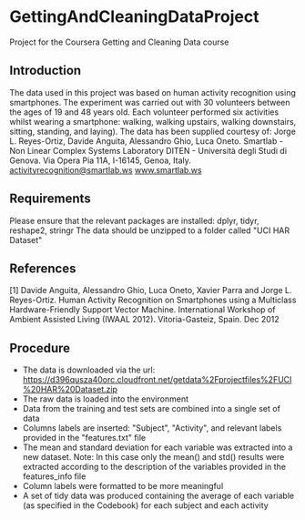 # GettingAndCleaningDataProject
Project for the Coursera Getting and Cleaning Data course
## Introduction
The data used in this project was based on human activity recognition using smartphones. The experiment was carried out with 30 volunteers between the ages of 19 and 48 years old. Each volunteer performed six activities whilst wearing a smartphone: walking, walking upstairs, walking downstairs, sitting, standing, and laying). The data has been supplied courtesy of:
Jorge L. Reyes-Ortiz, Davide Anguita, Alessandro Ghio, Luca Oneto.
Smartlab - Non Linear Complex Systems Laboratory
DITEN - Università degli Studi di Genova.
Via Opera Pia 11A, I-16145, Genoa, Italy.
activityrecognition@smartlab.ws
www.smartlab.ws
## Requirements
Please ensure that the relevant packages are installed: dplyr, tidyr, reshape2, stringr
The data should be unzipped to a folder called "UCI HAR Dataset"
## References
[1] Davide Anguita, Alessandro Ghio, Luca Oneto, Xavier Parra and Jorge L. Reyes-Ortiz. Human Activity Recognition on Smartphones using a Multiclass Hardware-Friendly Support Vector Machine. International Workshop of Ambient Assisted Living (IWAAL 2012). Vitoria-Gasteiz, Spain. Dec 2012
## Procedure
- The data is downloaded via the url: https://d396qusza40orc.cloudfront.net/getdata%2Fprojectfiles%2FUCI%20HAR%20Dataset.zip
- The raw data is loaded into the environment
- Data from the training and test sets are combined into a single set of data
- Columns labels are inserted: "Subject", "Activity", and relevant labels provided in the "features.txt" file
- The mean and standard deviation for each variable was extracted into a new dataset. Note: In this case only the mean() and std() results were extracted according to the description of the variables provided in the features_info file
- Column labels were formatted to be more meaningful
- A set of tidy data was produced containing the average of each variable (as specified in the Codebook) for each subject and each activity
